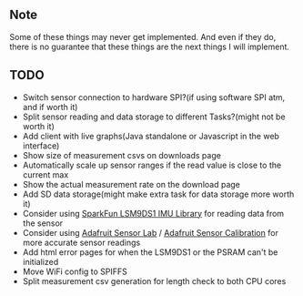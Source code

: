 ## Note
Some of these things may never get implemented.
And even if they do, there is no guarantee that these things are the next things I will implement.

## TODO
 * Switch sensor connection to hardware SPI?(if using software SPI atm, and if worth it)
 * Split sensor reading and data storage to different Tasks?(might not be worth it)
 * Add client with live graphs(Java standalone or Javascript in the web interface)
 * Show size of measurement csvs on downloads page
 * Automatically scale up sensor ranges if the read value is close to the current max
 * Show the actual measurement rate on the download page
 * Add SD data storage(might make extra task for data storage more worth it)
 * Consider using [SparkFun LSM9DS1 IMU Library](https://github.com/sparkfun/SparkFun_LSM9DS1_Arduino_Library) for reading data from the sensor
 * Consider using [Adafruit Sensor Lab](https://github.com/adafruit/Adafruit_SensorLab) / [Adafruit Sensor Calibration](https://github.com/adafruit/Adafruit_Sensor_Calibration) for more accurate sensor readings
 * Add html error pages for when the LSM9DS1 or the PSRAM can't be initialized
 * Move WiFi config to SPIFFS
 * Split measurement csv generation for length check to both CPU cores
